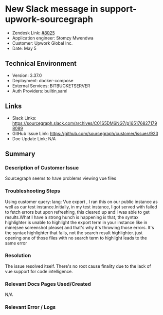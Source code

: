 # New Slack message in support-upwork-sourcegraph <!-- Ticket Title  Hint: include keywords to make it searchable -->

- Zendesk Link: [#8025](https://sourcegraph.zendesk.com/agent/tickets/8025)
- Application engineer: Stomzy Mwendwa
- Customer: Upwork Global Inc. <!-- Redact if this contains personally identifying information -->
- Date: May 5

<!-- Data populated from integration, speak to Ben Gordon or Michael Bali if not working -->
<!-- During Internal team trial, fill missing data manually (we are waiting for all data to sync) -->

## Technical Environment
- Version: 3.37.0​
- Deployment: docker-compose
- External Services: BITBUCKETSERVER
- Auth Providers: builtin,saml


## Links
<!-- Data for application engineer manual entry -->
- Slack Links: https://sourcegraph.slack.com/archives/C01S5DM6NG7/p1651768271798089 
- GitHub Issue Link: https://github.com/sourcegraph/customer/issues/923 
- Doc Update Link: N/A 

## Summary
### Description of Customer Issue
Sourcegraph seems to have problems viewing vue files
### Troubleshooting Steps
Using customer query: lang: Vue export , I ran this on our public instance as well as our test instance.Initially, in my test instance, I got served with failed to fetch errors but upon refreshing, this cleared up and I was able to get results.What I have a strong hunch is happening is that, the syntax highlighter is unable to highlight the export term in your instance like in mine(see screenshot please) and that's why it's throwing those errors. It's the syntax highlighter that fails, not the search result highlighter. just opening one of those files with no search term to highlight leads to the same error
### Resolution
The issue resolved itself. There's no root cause finality due to the lack of vue support for code intelligence.
### Relevant Docs Pages Used/Created
N/A
### Relevant Error / Logs
<!-- Please redact keys, tokens, and personal identifying information -->
